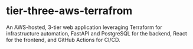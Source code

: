 # tier-three-aws-terrafrom
An AWS-hosted, 3-tier web application leveraging Terraform for infrastructure automation, FastAPI and PostgreSQL for the backend, React for the frontend, and GitHub Actions for CI/CD.
